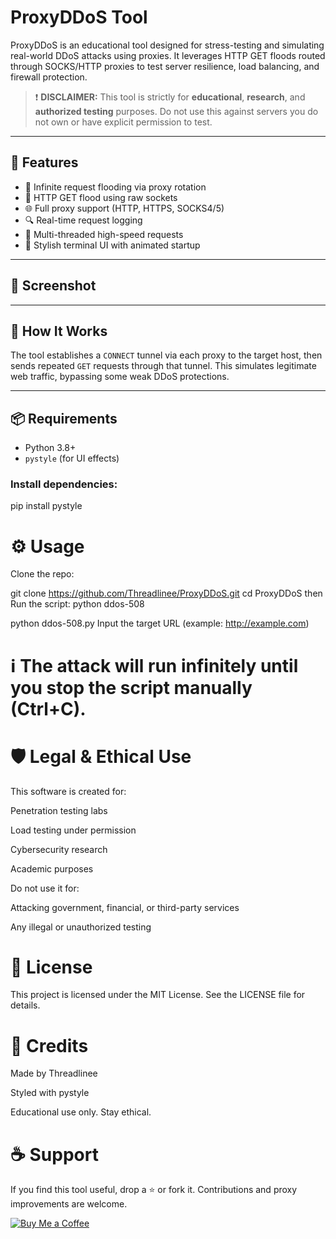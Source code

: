 # ProxyDDoS Tool

ProxyDDoS is an educational tool designed for stress-testing and simulating real-world DDoS attacks using proxies. It leverages HTTP GET floods routed through SOCKS/HTTP proxies to test server resilience, load balancing, and firewall protection.

> ❗ **DISCLAIMER:** This tool is strictly for **educational**, **research**, and **authorized testing** purposes. Do not use this against servers you do not own or have explicit permission to test.

---

## 🚀 Features

- 🔁 Infinite request flooding via proxy rotation
- 🔗 HTTP GET flood using raw sockets
- 🌐 Full proxy support (HTTP, HTTPS, SOCKS4/5)
- 🔍 Real-time request logging
- 🧠 Multi-threaded high-speed requests
- 🎨 Stylish terminal UI with animated startup

---

## 📸 Screenshot



---

## 🧠 How It Works

The tool establishes a `CONNECT` tunnel via each proxy to the target host, then sends repeated `GET` requests through that tunnel. This simulates legitimate web traffic, bypassing some weak DDoS protections.

---

## 📦 Requirements

- Python 3.8+
- `pystyle` (for UI effects)

### Install dependencies:

pip install pystyle

# ⚙️ Usage
Clone the repo:

git clone https://github.com/Threadlinee/ProxyDDoS.git
cd ProxyDDoS
then
Run the script:
python ddos-508

python ddos-508.py
Input the target URL (example: http://example.com)

# ℹ️ The attack will run infinitely until you stop the script manually (Ctrl+C).

# 🛡️ Legal & Ethical Use
This software is created for:

Penetration testing labs

Load testing under permission

Cybersecurity research

Academic purposes

Do not use it for:

Attacking government, financial, or third-party services

Any illegal or unauthorized testing

# 📄 License
This project is licensed under the MIT License. See the LICENSE file for details.

# 💬 Credits
Made by Threadlinee

Styled with pystyle

Educational use only. Stay ethical.

# ☕ Support
If you find this tool useful, drop a ⭐ or fork it. Contributions and proxy improvements are welcome.

[![Buy Me a Coffee](https://ko-fi.com/img/githubbutton_sm.svg)](https://ko-fi.com/G2G114SBVV)
